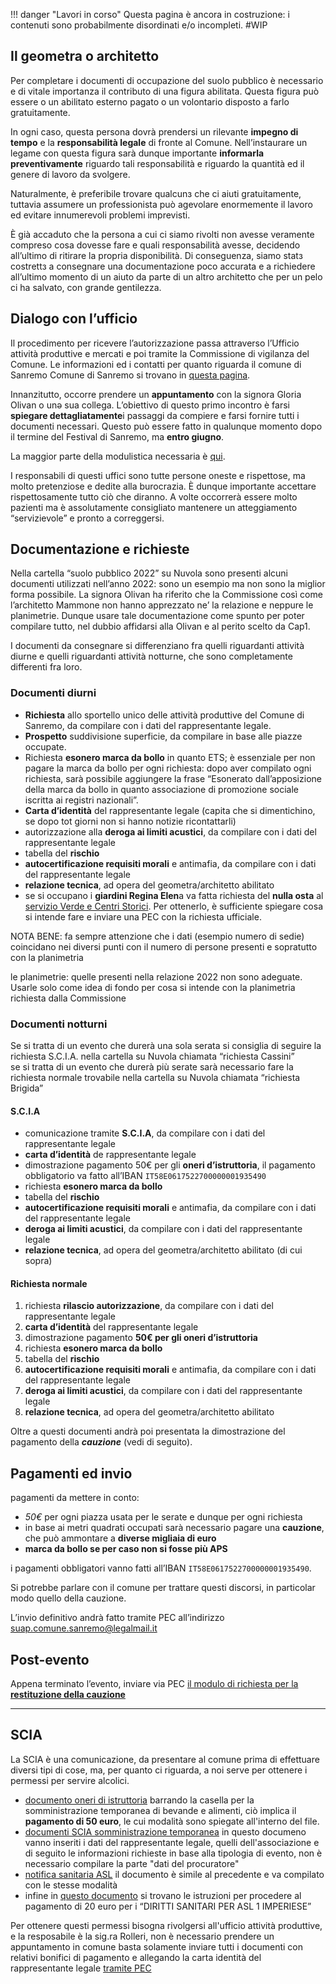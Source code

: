 !!! danger "Lavori in corso"
Questa pagina è ancora in costruzione: i contenuti sono probabilmente disordinati e/o incompleti. #WIP

## Il geometra o architetto

Per completare i documenti di occupazione del suolo pubblico è necessario e di vitale importanza il contributo di una figura abilitata. Questa figura può essere o un abilitato esterno pagato o un volontario disposto a farlo gratuitamente.

In ogni caso, questa persona dovrà prendersi un rilevante **impegno di tempo** e la **responsabilità legale** di fronte al Comune. Nell’instaurare un legame con questa figura sarà dunque importante **informarla preventivamente** riguardo tali responsabilità e riguardo la quantità ed il genere di lavoro da svolgere.

Naturalmente, è preferibile trovare qualcunз che ci aiuti gratuitamente, tuttavia assumere un professionista può agevolare enormemente il lavoro ed evitare innumerevoli problemi imprevisti.

È già accaduto che la persona a cui ci siamo rivolti non avesse veramente compreso cosa dovesse fare e quali responsabilità avesse, decidendo all’ultimo di ritirare la propria disponibilità. Di conseguenza, siamo statз costrettз a consegnare una documentazione poco accurata e a richiedere all’ultimo momento di un aiuto da parte di un altro architetto che per un pelo ci ha salvato, con grande gentilezza.

## Dialogo con l’ufficio

Il procedimento per ricevere l’autorizzazione passa attraverso l’Ufficio attività produttive e mercati e poi tramite la Commissione di vigilanza del Comune. Le informazioni ed i contatti per quanto riguarda il comune di Sanremo Comune di Sanremo si trovano in [questa pagina](https://sanremo.etrasparenza.it/index.php?id_oggetto=16&id_cat=0&id_doc=55999).

Innanzitutto, occorre prendere un **appuntamento** con la signora Gloria Olivan o unə sua collega. L’obiettivo di questo primo incontro è farsi **spiegare dettagliatamente**i passaggi da compiere e farsi fornire tutti i documenti necessari. Questo può essere fatto in qualunque momento dopo il termine del Festival di Sanremo, ma **entro giugno**.

La maggior parte della modulistica necessaria è [qui](https://sanremo.etrasparenza.it/archivio13_strutture_0_13518.html).

I responsabili di questi uffici sono tutte persone oneste e rispettose, ma molto pretenziose e dedite alla burocrazia. È dunque importante accettare rispettosamente tutto ciò che diranno. A volte occorrerà essere molto pazienti ma è assolutamente consigliato mantenere un atteggiamento “servizievole” e pronto a correggersi.

## Documentazione e richieste

Nella cartella “suolo pubblico 2022” su Nuvola sono presenti alcuni documenti utilizzati nell’anno 2022: sono un esempio ma non sono la miglior forma possibile. La signora Olivan ha riferito che la Commissione così come l’architetto Mammone non hanno apprezzato ne’ la relazione e neppure le planimetrie. Dunque usare tale documentazione come spunto per poter compilare tutto, nel dubbio affidarsi alla Olivan e al perito scelto da Cap1.

I documenti da consegnare si differenziano fra quelli riguardanti attività diurne e quelli riguardanti attività notturne, che sono completamente differenti fra loro.

### Documenti diurni

* **Richiesta** allo sportello unico delle attività produttive del Comune di Sanremo, da compilare con i dati del rappresentante legale.
* **Prospetto** suddivisione superficie, da compilare in base alle piazze occupate.
* Richiesta **esonero marca da bollo** in quanto ETS; è essenziale per non pagare la marca da bollo per ogni richiesta: dopo aver compilato ogni richiesta, sarà possibile aggiungere la frase “Esonerato dall’apposizione della marca da bollo in quanto associazione di promozione sociale iscritta ai registri nazionali”.
* **Carta d’identità** del rappresentante legale (capita che si dimentichino, se dopo tot giorni non si hanno notizie ricontattarli)
* autorizzazione alla **deroga ai limiti acustici**, da compilare con i dati del rappresentante legale
* tabella del **rischio**
* **autocertificazione requisiti morali** e antimafia, da compilare con i dati del rappresentante legale
* **relazione tecnica**, ad opera del geometra/architetto abilitato
* se si occupano i **giardini Regina Elen**a va fatta richiesta del **nulla osta** al [servizio Verde e Centri Storici](https://sanremo.etrasparenza.it/archivio13_strutture_-1_11540.html). Per ottenerlo, è sufficiente spiegare cosa si intende fare e inviare una PEC con la richiesta ufficiale.

NOTA BENE: fa sempre attenzione che i dati (esempio numero di sedie) coincidano nei diversi punti con il numero di persone presenti e sopratutto con la planimetria

le planimetrie: quelle presenti nella relazione 2022 non sono adeguate. Usarle solo come idea di fondo per cosa si intende con la planimetria richiesta dalla Commissione

### Documenti notturni

Se si tratta di un evento che durerà una sola serata si consiglia di seguire la richiesta S.C.I.A. nella cartella su Nuvola chiamata “richiesta Cassini”  
se si tratta di un evento che durerà più serate sarà necessario fare la richiesta normale trovabile nella cartella su Nuvola chiamata “richiesta Brigida”

#### S.C.I.A

* comunicazione tramite **S.C.I.A**, da compilare con i dati del rappresentante legale
* **carta d’identità** de rappresentante legale
* dimostrazione pagamento 50€ per gli **oneri d’istruttoria**, il pagamento obbligatorio va fatto all’IBAN `IT58E0617522700000001935490`
* richiesta **esonero marca da bollo**
* tabella del **rischio**
* **autocertificazione requisiti morali** e antimafia, da compilare con i dati del rappresentante legale
* **deroga ai limiti acustici**, da compilare con i dati del rappresentante legale
* **relazione tecnica**, ad opera del geometra/architetto abilitato (di cui sopra)

#### Richiesta normale

1. richiesta **rilascio autorizzazione**, da compilare con i dati del rappresentante legale
2. **carta d’identità** del rappresentante legale
3. dimostrazione pagamento **50€ per gli oneri d’istruttoria**
4. richiesta **esonero marca da bollo**
5. tabella del **rischio**
6. **autocertificazione requisiti morali** e antimafia, da compilare con i dati del rappresentante legale
7. **deroga ai limiti acustici**, da compilare con i dati del rappresentante legale
8. **relazione tecnica**, ad opera del geometra/architetto abilitato

Oltre a questi documenti andrà poi presentata la dimostrazione del pagamento della ***cauzione*** (vedi di seguito).

## Pagamenti ed invio

pagamenti da mettere in conto:

* *50€* per ogni piazza usata per le serate e dunque per ogni richiesta
* in base ai metri quadrati occupati sarà necessario pagare una **cauzione**, che può ammontare a **diverse migliaia di euro**
* **marca da bollo se per caso non si fosse più APS**

i pagamenti obbligatori vanno fatti all’IBAN `IT58E0617522700000001935490`.

Si potrebbe parlare con il comune per trattare questi discorsi, in particolar modo quello della cauzione.

L’invio definitivo andrà fatto tramite PEC all’indirizzo [suap.comune.sanremo@legalmail.it](mailto:suap.comune.sanremo@legalmail.it)

## Post-evento

Appena terminato l’evento, inviare via PEC [il modulo di richiesta per la **restituzione della cauzione**](https://nuvola.scambi.org/s/ZpJ6G7rTic8Tbay)

---

## SCIA

La SCIA è una comunicazione, da presentare al comune prima di effettuare diversi tipi di cose, ma, per quanto ci riguarda, a noi serve per ottenere i permessi per servire alcolici.

* [documento oneri di istruttoria](https://nuvola.scambi.org/s/wymGCXnytNQ3Y8d) barrando la casella per la somministrazione temporanea di bevande e alimenti, ciò implica il __pagamento di 50 euro__, le cui modalità sono spiegate all'interno del file.
* [documenti SCIA somministrazione temporanea](https://nuvola.scambi.org/s/8M5oemiPwPjaDRi) in questo documeno vanno inseriti i dati del rappresentante legale, quelli dell'associazione e di seguito le informazioni richieste in base alla tipologia di evento, non è necessario compilare la parte "dati del procuratore"
* [notifica sanitaria ASL](https://nuvola.scambi.org/s/QdoJHYPoG8Rf6Li) il documento è simile al precedente e va compilato con le stesse modalità
* infine in [questo documento](https://nuvola.scambi.org/s/fHGwz46AXR4NmRF) si trovano le istruzioni per procedere al pagamento di 20 euro per i <q>DIRITTI SANITARI PER ASL 1 IMPERIESE</q>

Per ottenere questi permessi bisogna rivolgersi all'ufficio attività produttive, e la resposabile è la sig.ra Rolleri, non è necessario prendere un appuntamento in comune basta solamente inviare tutti i documenti con relativi bonifici di pagamento e allegando la carta identità del rappresentante legale [tramite PEC](mailto:suap.comune.sanremo@legalmail.it)
